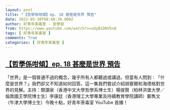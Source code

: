 ```yaml
---
layout: post
title: "【哲學係咁傾】ep. 18 甚麼是世界 預告"
date: 2022-05-30T08:48:39.000Z
author: 好青年荼毒室 - 哲學部
from: https://www.youtube.com/watch?v=uOyBiDHV5nQ
tags: [ 好青年荼毒室 ]
comments: True
categories: [ 好青年荼毒室 ]
---
```

<!--1653900519000-->
[【哲學係咁傾】ep. 18 甚麼是世界 預告](https://www.youtube.com/watch?v=uOyBiDHV5nQ)
------

<div>
「世界」是一個普通不過的概念，幾乎所有人都聽過或講過，但當有人問到︰「什麼是世界？」我們卻又不知道如何回答。這一集我們嘗試介紹胡塞爾和海德格對世界的見解。主持：關灝泉（香港中文大學哲學系博士生）楊俊賢（柏林洪堡大學／倫敦國王學院博士生）李康廷（香港理工大學專業及持續教育學院講師）鄺雋文（牛津大學博士生）今晚十點，好青年荼毒室 YouTube 首播！
</div>
